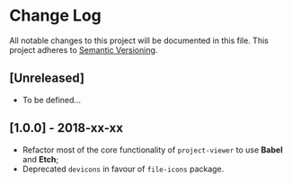 # Change Log

All notable changes to this project will be documented in this file.
This project adheres to [Semantic Versioning](http://semver.org/).

## [Unreleased]

- To be defined...

## [1.0.0] - 2018-xx-xx

- Refactor most of the core functionality of `project-viewer` to use **Babel** and **Etch**;
- Deprecated `devicons` in favour of `file-icons` package.
